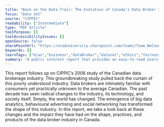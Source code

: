 ```yaml
---
title: "Back on the Data Trail: The Evolution of Canada’s Data Broker Industry"
focus: "Data Set"
source: "CIPPIC"
readability: ["Intermediate"]
type: "PDF Article"
toolPurpose: []
toolAccessibilityIssues: []
openSource: false
sharePointUrl: "https://ocaduniversity.sharepoint.com/teams/Team_WeCount/Shared%20Documents/Resources%20and%20Tools/Literature%20(curated)/Back%20on%20the%20data%20trail.pdf"
keywords: []
learnTags: ["bias","business","dataBroker","dataset","ethics","fairness","government"]
summary: "A public interest report that provides an easy-to-read overview and breakdown on the data broker industry in Canada, including data types and sources, services offered, and legal regulations. "
---
```

This report follows up on CIPPIC’s 2006 study of the Canadian data brokerage industry. This groundbreaking study pulled back the curtain of this poorly understood industry. Data brokers are intimately familiar with consumers yet practically unknown to the average Canadian. The past decade has seen radical changes to the industry, its technology, and society itself. Simply, the world has changed. The emergence of big data analytics, behavioural advertising and social networking has transformed the shape of this industry. In this report, we take a look back at these changes and the impact they have had on the shape, practices, and products of the data broker industry in Canada. 
